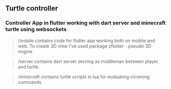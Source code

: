 ## Turtle controller
### Controller App in flutter working with dart server and minecraft turtle using websockets

>/mobile contains code for flutter app working both on mobile and web. To create 3D view I've used package zflutter - pseudo 3D engine

>/server contains dart server serving as middleman between player and turtle.

>/minecraft contains turtle scripts in lua for evaluating incoming commands 
